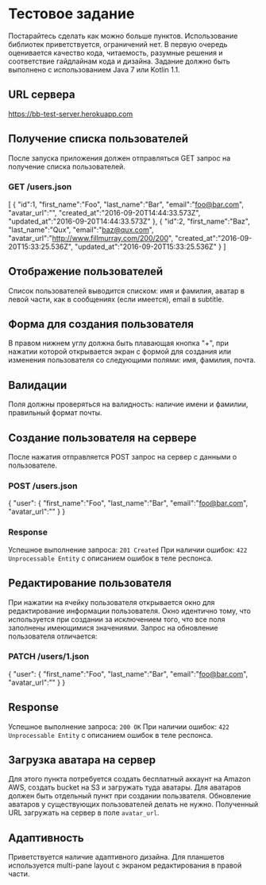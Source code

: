 # Тестовое задание
Постарайтесь сделать как можно больше пунктов. Использование библиотек приветствуется,
ограничений нет. В первую очередь оценивается качество кода, читаемость, разумные решения и
соответствие гайдлайнам кода и дизайна. Задание должно быть выполнено с использованием
Java 7 или Kotlin 1.1.
## URL сервера
https://bb-test-server.herokuapp.com
## Получение списка пользователей
После запуска приложения должен отправляться GET запрос на получение списка пользователей.
### GET /users.json
[
{
"id":1,
"first_name":"Foo",
"last_name":"Bar",
"email":"foo@bar.com",
"avatar_url":"",
"created_at":"2016-09-20T14:44:33.573Z",
"updated_at":"2016-09-20T14:44:33.573Z"
},
{
"id":2,
"first_name":"Baz",
"last_name":"Qux",
"email":"baz@qux.com",
"avatar_url":"http://www.fillmurray.com/200/200",
"created_at":"2016-09-20T15:33:25.536Z",
"updated_at":"2016-09-20T15:33:25.536Z"
}
]
## Отображение пользователей
Список пользователей выводится списком: имя и фамилия, аватар в левой части, как в
сообщениях (если имеется), email в subtitle.
## Форма для создания пользователя
В правом нижнем углу должна быть плавающая кнопка "+", при нажатии которой открывается
экран с формой для создания или изменения пользователя со следующими полями: имя, фамилия,
почта.
## Валидации
Поля должны проверяться на валидность: наличие имени и фамилии, правильный формат почты.
## Создание пользователя на сервере 
После нажатия отправляется POST запрос на сервер с данными о пользователе.
### POST /users.json
{
"user": {
    "first_name":"Foo",
    "last_name":"Bar",
    "email":"foo@bar.com",
    "avatar_url":""
    }
}
### Response
Успешное выполнение запроса: `201 Created`
При наличии ошибок: `422 Unprocessable Entity` с описанием ошибок в теле респонса.
## Редактирование пользователя
При нажатии на ячейку пользователя открывается окно для редактирование информации
пользователя. Окно идентично тому, что используется при создании за исключением того, что все
поля заполнены имеющимися значениями. Запрос на обновление пользователя отличается:
### PATCH /users/1.json
{
"user": {
    "first_name":"Foo",
    "last_name":"Bar",
    "email":"foo@bar.com",
    "avatar_url":""
    }
}
## Response
Успешное выполнение запроса: `200 OK`
При наличии ошибок: `422 Unprocessable Entity` с описанием ошибок в теле респонса.
## Загрузка аватара на сервер
Для этого пункта потребуется создать бесплатный аккаунт на Amazon AWS, создать bucket на S3 и
загружать туда аватары. Для аватаров должен быть отдельный пункт при создании пользвателя.
Обновление аватаров у существующих пользователей делать не нужно. Полученный URL
загружать на сервер в поле `avatar_url`.
## Адаптивность
Приветствуется наличие адаптивного дизайна. Для планшетов используется multi-pane layout с
экраном редактирования в правой части.
